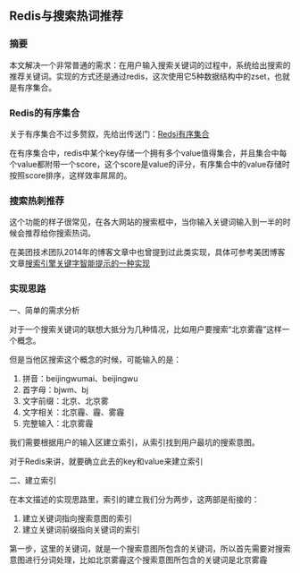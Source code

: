 Redis与搜索热词推荐
---



### 摘要

本文解决一个非常普通的需求：在用户输入搜索关键词的过程中，系统给出搜索的推荐关键词。实现的方式还是通过redis，这次使用它5种数据结构中的zset，也就是有序集合。

### Redis的有序集合

关于有序集合不过多赘叙，先给出传送门：[Redsi有序集合][1]

在有序集合中，redis中某个key存储一个拥有多个value值得集合，并且集合中每个value都附带一个score，这个score是value的评分，有序集合中的value存储时按照score排序，这样效率屌屌的。

### 搜索热刺推荐

这个功能的样子很常见，在各大网站的搜索框中，当你输入关键词输入到一半的时候会推荐给你搜索热词。

在美团技术团队2014年的博客文章中也曾提到过此类实现，具体可参考美团博客文章[搜索引擎关键字智能提示的一种实现][2]



### 实现思路

一、简单的需求分析

对于一个搜索关键词的联想大抵分为几种情况，比如用户要搜索“北京雾霾”这样一个概念。

但是当他区搜索这个概念的时候，可能输入的是：

1. 拼音：beijingwumai、beijingwu
2. 首字母：bjwm、bj
3. 文字前缀：北京、北京雾
4. 文字相关：北京霾、霾、雾霾
5. 完整输入：北京雾霾

我们需要根据用户的输入区建立索引，从索引找到用户最坑的搜索意图。

对于Redis来讲，就要确立此去的key和value来建立索引



二、建立索引

在本文描述的实现思路里，索引的建立我们分为两步，这两部是衔接的：

1. 建立关键词指向搜索意图的索引
2. 建立关键词前缀指向关键词的索引

第一步，这里的关键词，就是一个搜索意图所包含的关键词，所以首先需要对搜索意图进行分词处理，比如北京雾霾这个搜索意图所包含的关键词是北京雾霾



[1]:http://www.redis.cn/topics/data-types.html#sorted-sets
[2]:http://blog.jobbole.com/95802/2